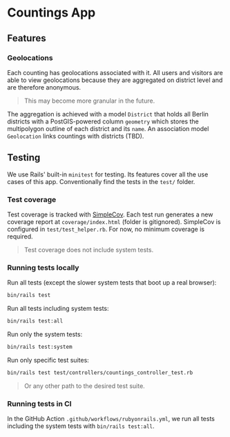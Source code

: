 # Countings App

## Features

### Geolocations

Each counting has geolocations associated with it. All users and visitors are able to view geolocations because they are aggregated on district level and are therefore anonymous.

> This may become more granular in the future.

The aggregation is achieved with a model `District` that holds all Berlin districts with a PostGIS-powered column `geometry` which stores the multipolygon outline of each district and its `name`. An association model `Geolocation` links countings with districts (TBD).

## Testing

We use Rails' built-in `minitest` for testing. Its features cover all the use cases of this app. Conventionally find the tests in the `test/` folder.

### Test coverage

Test coverage is tracked with [SimpleCov](https://github.com/simplecov-ruby/simplecov). Each test run generates a new coverage report at `coverage/index.html` (folder is gitignored). SimpleCov is configured in `test/test_helper.rb`. For now, no minimum coverage is required.

> Test coverage does not include system tests.

### Running tests locally

Run all tests (except the slower system tests that boot up a real browser):

```bash
bin/rails test
```

Run all tests including system tests:

```bash
bin/rails test:all
```

Run only the system tests:

```bash
bin/rails test:system
```

Run only specific test suites:

```bash
bin/rails test test/controllers/countings_controller_test.rb
```

> Or any other path to the desired test suite.

### Running tests in CI

In the GitHub Action `.github/workflows/rubyonrails.yml`, we run all tests including the system tests with `bin/rails test:all`.
